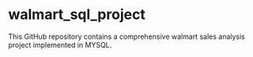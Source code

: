 # walmart_sql_project
This GitHub repository contains a comprehensive walmart sales analysis project implemented in MYSQL.
